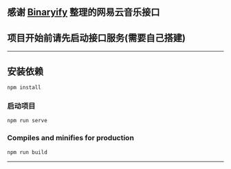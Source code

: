 ## 感谢 [Binaryify](https://github.com/Binaryify) 整理的网易云音乐接口

## 项目开始前请先启动接口服务(需要自己搭建)

*****

## 安装依赖
```
npm install
```

### 启动项目
```
npm run serve
```

### Compiles and minifies for production
```
npm run build
```
*****

